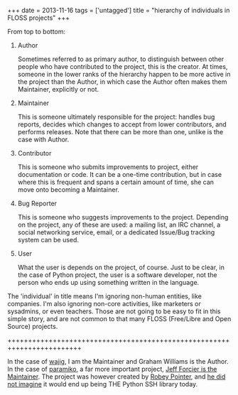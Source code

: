 +++
date = 2013-11-16
tags = ['untagged']
title = "hierarchy of individuals in FLOSS projects"
+++

From top to bottom:

1.  Author

    Sometimes referred to as primary author, to distinguish between
    other people who have contributed to the project, this is the
    creator. At times, someone in the lower ranks of the hierarchy
    happen to be more active in the project than the Author, in which
    case the Author often makes them Maintainer, explicitly or not.

2.  Maintainer

    This is someone ultimately responsible for the project: handles bug
    reports, decides which changes to accept from lower contributors,
    and performs releases. Note that there can be more than one, unlike
    is the case with Author.

3.  Contributor

    This is someone who submits improvements to project, either
    documentation or code. It can be a one-time contribution, but in
    case where this is frequent and spans a certain amount of time, she
    can move onto becoming a Maintainer.

4.  Bug Reporter

    This is someone who suggests improvements to the project. Depending
    on the project, any of these are used: a mailing list, an IRC
    channel, a social networking service, email, or a dedicated
    Issue/Bug tracking system can be used.

5.  User

    What the user is depends on the project, of course. Just to be
    clear, in the case of Python project, the user is a software
    developer, not the person who ends up using something written in the
    language.

The \'individual\' in title means I\'m ignoring non-human entities, like
companies. I\'m also ignoring non-core activities, like marketers or
sysadmins, or even teachers. Those are not going to be easy to fit in
this simple story, and are not common to that many FLOSS (Free/Libre and
Open Source) projects.

++++++++++++++++++++++++++++++++++++++++++++++++++++++++++++++++++++++++

In the case of [wajig], I am the Maintainer and Graham Williams is the
Author. In the case of [paramiko], a far more important project, [Jeff
Forcier is the Maintainer]. The project was however created by [Robey
Pointer], and [he did not imagine] it would end up being THE Python SSH
library today.

  [wajig]: http://linux.togaware.com/survivor/wajig.html
  [paramiko]: https://github.com/paramiko/paramiko
  [Jeff Forcier is the Maintainer]: http://bitprophet.org/blog/2012/09/29/paramiko-and-ssh
  [Robey Pointer]: http://robey.lag.net
  [he did not imagine]: http://robey.lag.net/2009/02/16/paramiko-is-on-github-now.html
